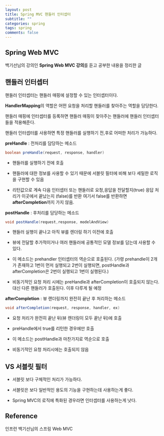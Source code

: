 ```yaml
---
layout: post
title: Spring MVC 핸들러 인터셉터
subtitle: ""
categories: spring
tags: spring
comments: false
---
```


## Spring Web MVC

백기선님의 강의인 **Spring Web MVC 강의**를 듣고 공부한 내용을 정리한 글

## 핸들러 인터셉터

핸들러 인터셉터는 핸들러 매핑에 설정할 수 있는 인터셉터이다.

**HandlerMapping**의 역할은 어떤 요청을 처리할 핸들러를 찾아주는 역할을 담당한다.

핸들러 매핑에 인터셉터를 등록하면 핸들러 매핑이 찾아주는 핸들러에 핸들러 인터셉터들을 적용해준다.

핸들러 인터셉터를 사용하면 특정 핸들러를 실행하기 전,후로 어떠한 처리가 가능하다.

**preHandle** : 전처리를 담당하는 메소드

```java
boolean preHandle(request, response, handler)
```

- 핸들러를 실행하기 전에 호출

- 핸들러에 대한 정보를 사용할 수 있기 때문에 서블릿 필터에 비해 보다 세밀한 로직을 구현할 수 있음

- 리턴값으로 계속 다음 인터셉터 또는 핸들러로 요청,응답을 전달할지(true) 응답 처리가 이곳에서 끝났는지 (false)를 반환 여기서 false를 반환하면 **afterCompletion**까지 가지 않음.

**postHandle** : 후처리를 담당하는 메소드

```java
void postHandle(request,response, modelAndView)
```

- 핸들러 실행이 끝나고 아직 뷰를 렌더링 하기 이전에 호출

- 뷰에 전달할 추가적이거나 여러 핸들러에 공통적인 모델 정보를 담는데 사용할 수 있다.

- 이 메소드는 prehandler 인터셉터의 역순으로 호출된다. (가령 prehandle이 2개가 존재하고 1번이 먼저 실행되고 2번이 실행되면, postHandle과 afterCompletion은 2번이 실행되고 1번이 실행된다.)

- 비동기적인 요청 처리 시에는 preHandle과 afterCompletion이 호출되지 않는다. 대신 다른 핸들러가 호출된다. 이후 다루게 될 예정

**afterCompletion** : 뷰 랜더링까지 완전히 끝난 후 처리하는 메소드

```java
void afterCompletion(request, response, handler, ex)
```

- 요청 처리가 완전히 끝난 뒤(뷰 렌더링이 모두 끝난 뒤)에 호출

- preHandle에서 true를 리턴한 경우에만 호출

- 이 메소드는 postHandle과 마찬가지로 역순으로 호출

- 비동기적인 요청 처리시에는 호출되지 않음

## VS 서블릿 필터

- 서블릿 보다 구체적인 처리가 가능하다.

- 서블릿은 보다 일반적인 용도의 기능을 구현하는데 사용하는게 좋다.

- Spring MVC의 로직에 특화된 경우라면 인터셉터를 사용하는게 낫다.

## Reference

인프런 백기선님의 스프링 Web MVC
